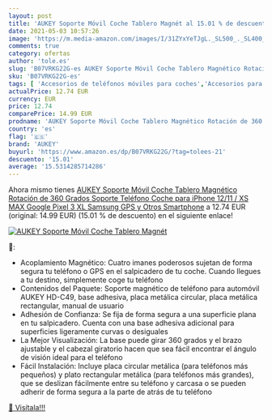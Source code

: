 ```yaml
---
layout: post
title: 'AUKEY Soporte Móvil Coche Tablero Magnét al 15.01 % de descuento'
date: 2021-05-03 10:57:26
image: 'https://m.media-amazon.com/images/I/31ZYxYeTJgL._SL500_._SL400_.jpg'
comments: true
category: ofertas
author: 'tole.es'
slug: 'B07VRKG22G-es AUKEY Soporte Móvil Coche Tablero Magnético Rotación de...'
sku: 'B07VRKG22G-es'
tags: [ 'Accesorios de teléfonos móviles para coches','Accesorios para móviles','Comunicación móvil y accesorios','Cunas de teléfonos móviles para coches','Electrónica','aukey','iphone', ]
actualPrice: 12.74 EUR
currency: EUR
price: 12.74
comparePrice: 14.99 EUR
prodname: 'AUKEY Soporte Móvil Coche Tablero Magnético Rotación de 360 Grados Soporte Teléfono Coche para iPhone 12/11 / XS MAX  Google Pixel 3 XL  Samsung  GPS y Otros Smartphone'
country: 'es'
flag: '🇪🇸'
brand: 'AUKEY'
buyurl: 'https://www.amazon.es/dp/B07VRKG22G/?tag=tolees-21'
descuento: '15.01'
average: '15.5314285714286'
---
```


Ahora mismo tienes [AUKEY Soporte Móvil Coche Tablero Magnético Rotación de 360 Grados Soporte Teléfono Coche para iPhone 12/11 / XS MAX  Google Pixel 3 XL  Samsung  GPS y Otros Smartphone](https://www.amazon.es/dp/B07VRKG22G/?tag=tolees-21) a 12.74 EUR (original: 14.99 EUR) (15.01 %  de descuento) en el siguiente enlace!

[![AUKEY Soporte Móvil Coche Tablero Magnét](https://m.media-amazon.com/images/I/31ZYxYeTJgL._SL500_._SL400_.jpg)](https://www.amazon.es/dp/B07VRKG22G/?tag=tolees-21)

🔎:

- Acoplamiento Magnético: Cuatro imanes poderosos sujetan de forma segura tu teléfono o GPS en el salpicadero de tu coche. Cuando llegues a tu destino, simplemente coge tu teléfono
- Contenidos del Paquete: Soporte magnético de teléfono para automóvil AUKEY HD-C49, base adhesiva, placa metálica circular, placa metálica rectangular, manual de usuario
- Adhesión de Confianza: Se fija de forma segura a una superficie plana en tu salpicadero. Cuenta con una base adhesiva adicional para superficies ligeramente curvas o desiguales
- La Mejor Visualización: La base puede girar 360 grados y el brazo ajustable y el cabezal giratorio hacen que sea fácil encontrar el ángulo de visión ideal para el teléfono
- Fácil Instalación: Incluye placa circular metálica (para teléfonos más pequeños) y plato rectangular metálica (para teléfonos más grandes), que se deslizan fácilmente entre su teléfono y carcasa o se pueden adherir de forma segura a la parte de atrás de tu teléfono

[🛒 Visítala!!!](https://www.amazon.es/dp/B07VRKG22G/?tag=tolees-21)
